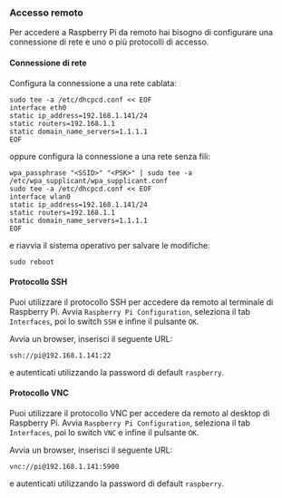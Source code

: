 ### Accesso remoto

Per accedere a Raspberry Pi da remoto hai bisogno di configurare una connessione di rete e uno o più protocolli di accesso.

#### Connessione di rete

Configura la connessione a una rete cablata:
```
sudo tee -a /etc/dhcpcd.conf << EOF
interface eth0
static ip_address=192.168.1.141/24
static routers=192.168.1.1
static domain_name_servers=1.1.1.1
EOF
```

oppure configura la connessione a una rete senza fili:
```
wpa_passphrase "<SSID>" "<PSK>" | sudo tee -a /etc/wpa_supplicant/wpa_supplicant.conf
sudo tee -a /etc/dhcpcd.conf << EOF
interface wlan0
static ip_address=192.168.1.141/24
static routers=192.168.1.1
static domain_name_servers=1.1.1.1
EOF
```

e riavvia il sistema operativo per salvare le modifiche:
```
sudo reboot
```

#### Protocollo SSH

Puoi utilizzare il protocollo SSH per accedere da remoto al terminale di Raspberry Pi.
Avvia `Raspberry Pi Configuration`, seleziona il tab `Interfaces`, poi lo switch `SSH` e infine il pulsante `OK`.

Avvia un browser, inserisci il seguente URL:
```
ssh://pi@192.168.1.141:22
```

e autenticati utilizzando la password di default `raspberry`.

#### Protocollo VNC

Puoi utilizzare il protocollo VNC per accedere da remoto al desktop di Raspberry Pi.
Avvia `Raspberry Pi Configuration`, seleziona il tab `Interfaces`, poi lo switch `VNC` e infine il pulsante `OK`.

Avvia un browser, inserisci il seguente URL:
```
vnc://pi@192.168.1.141:5900
```

e autenticati utilizzando la password di default `raspberry`.
